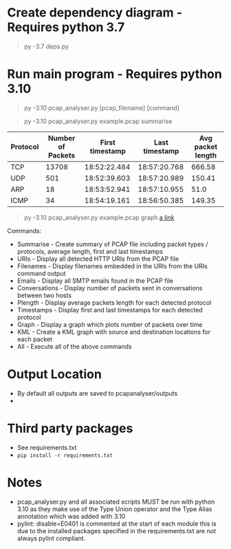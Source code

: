 # Create dependency diagram - Requires python 3.7
> py -3.7 deps.py

# Run main program - Requires python 3.10
> py -3.10 pcap_analyser.py [pcap_filename] [command]

> py -3.10 pcap_analyser.py example.pcap summarise
> 
| Protocol | Number of Packets | First timestamp | Last timestamp | Avg packet length |
|----------|-------------------|-----------------|----------------|-------------------|
| TCP | 13708 | 18:52:22.484 | 18:57:20.768 | 666.58 |
| UDP | 501 | 18:52:39.603 | 18:57:20.989 | 150.41 |
| ARP | 18 | 18:53:52.941 | 18:57:10.955 | 51.0 |
| ICMP | 34 | 18:54:19.161 | 18:56:50.385 | 149.35 |
> py -3.10 pcap_analyser.py example.pcap graph
[a link](https://github.com/Throupy/PCAP-Analyser/tree/main/pcapanalyser/outputs/example_graph.png)


Commands:
-   Summarise - Create summary of PCAP file including packet types / protocols, average length, first and last timestamps
-    URIs - Display all detected HTTP URIs from the PCAP file
-    Filenames - Display filenames embedded in the URIs from the URIs command output
-    Emails - Display all SMTP emails found in the PCAP file
-    Conversations - Display number of packets sent in conversations between two hosts
-    Plength - Display average packets length for each detected protocol
-    Timestamps - Display first and last timestamps for each detected protocol
-    Graph - Display a graph which plots number of packets over time
-    KML - Create a KML graph with source and destination locations for each packet
-    All - Execute all of the above commands

# Output Location
- By default all outputs are saved to pcapanalyser/outputs
- 
# Third party packages
- See requirements.txt
- `pip install -r requirements.txt`

# Notes
- pcap_analyser.py and all associated scripts MUST be run with python 3.10 as they
  make use of the Type Union operator and the Type Alias annotation which was added
  with 3.10
- pylint: disable=E0401 is commented at the start of each module
  this is due to the installed packages specified in the requirements.txt
  are not always pylint compliant.